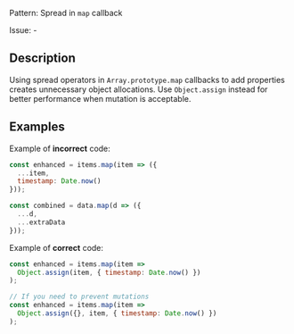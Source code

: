 Pattern: Spread in `map` callback

Issue: -

## Description

Using spread operators in `Array.prototype.map` callbacks to add properties creates unnecessary object allocations. Use `Object.assign` instead for better performance when mutation is acceptable.

## Examples

Example of **incorrect** code:
```javascript
const enhanced = items.map(item => ({
  ...item,
  timestamp: Date.now()
}));

const combined = data.map(d => ({
  ...d,
  ...extraData
}));
```

Example of **correct** code:
```javascript
const enhanced = items.map(item => 
  Object.assign(item, { timestamp: Date.now() })
);

// If you need to prevent mutations
const enhanced = items.map(item => 
  Object.assign({}, item, { timestamp: Date.now() })
);
```
